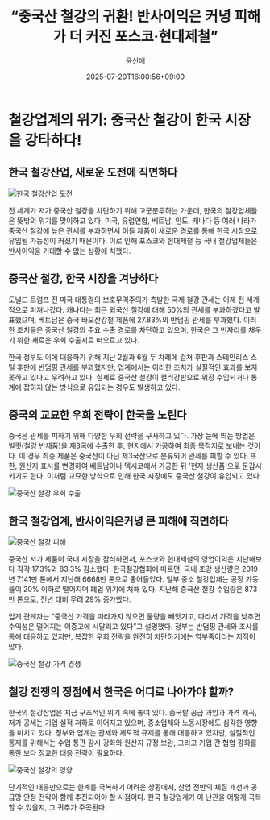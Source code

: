 ﻿---
title: "“중국산 철강의 귀환! 반사이익은 커녕 피해가 더 커진 포스코·현대제철”"
description: "## 각국이 일제히 중국산 철강에 관세 갈 곳 잃은 철강, 한국으로 몰린다 국내 철강산업, 반사이익보다 피해 더 커 ..."
date: 2025-07-20T16:00:56+09:00
author: "윤신애"
categories: ["economy"]
tags: ["뉴스", "이슈", "관세", "수입", "수출", "우회수출", "위장수입", "중국", "철강", "철강업계", "트럼프", "한국 철강산업", "보호무역주의"]
hash: 62731e30
source_url: "https://www.reportera.co.kr/news/more-countries-impose-tariffs-on-chinese-steel/"
url: "/economy/junggugsan-ceolgangyi-gwihwan-bansaiigeun/"
images: ["https://imagedelivery.net/BhPWbivJAhTvor9c-8lV2w/27a33b61-beb6-4386-b450-00a940a52c00/public", "https://imagedelivery.net/BhPWbivJAhTvor9c-8lV2w/e5bb0f19-d472-4834-410b-762cfd836800/public", "https://imagedelivery.net/BhPWbivJAhTvor9c-8lV2w/39d2935d-d734-478a-1134-9b73ba9e8400/public", "https://imagedelivery.net/BhPWbivJAhTvor9c-8lV2w/acf9d1c3-e3d2-4503-e139-4c3bb0ab4100/public", "https://imagedelivery.net/BhPWbivJAhTvor9c-8lV2w/68f0ea55-0117-48c0-2e92-b440a9d5ef00/public"]
thumbnail: "https://imagedelivery.net/BhPWbivJAhTvor9c-8lV2w/27a33b61-beb6-4386-b450-00a940a52c00/public"
image: "https://imagedelivery.net/BhPWbivJAhTvor9c-8lV2w/27a33b61-beb6-4386-b450-00a940a52c00/public"
featured_image: "https://imagedelivery.net/BhPWbivJAhTvor9c-8lV2w/27a33b61-beb6-4386-b450-00a940a52c00/public"
image_width: 1200
image_height: 630
slug: "junggugsan-ceolgangyi-gwihwan-bansaiigeun"
type: "post"
layout: "single"
news_keywords: "뉴스, 이슈, 관세, 수입, 수출"
robots: "index, follow"
draft: false
---

# 철강업계의 위기: 중국산 철강이 한국 시장을 강타하다!

## 한국 철강산업, 새로운 도전에 직면하다


![한국 철강산업 도전](https://imagedelivery.net/BhPWbivJAhTvor9c-8lV2w/acf9d1c3-e3d2-4503-e139-4c3bb0ab4100/public)


전 세계가 저가 중국산 철강을 차단하기 위해 고군분투하는 가운데, 한국의 철강업체들은 뜻밖의 위기를 맞이하고 있다. 미국, 유럽연합, 베트남, 인도, 캐나다 등 여러 나라가 중국산 철강에 높은 관세를 부과하면서 이들 제품이 새로운 경로를 통해 한국 시장으로 유입될 가능성이 커졌기 때문이다. 이로 인해 포스코와 현대제철 등 국내 철강업체들은 반사이익을 기대할 수 없는 상황에 처했다.

## 중국산 철강, 한국 시장을 겨냥하다

도널드 트럼프 전 미국 대통령의 보호무역주의가 촉발한 국제 철강 관세는 이제 전 세계적으로 퍼져나갔다. 캐나다는 최근 외국산 철강에 대해 50%의 관세를 부과하겠다고 발표했으며, 베트남은 중국 바오산강철 제품에 27.83%의 반덤핑 관세를 부과했다. 이러한 조치들은 중국산 철강의 주요 수출 경로를 차단하고 있으며, 한국은 그 빈자리를 채우기 위한 새로운 우회 수출지로 떠오르고 있다.

한국 정부도 이에 대응하기 위해 지난 2월과 6월 두 차례에 걸쳐 후판과 스테인리스 스틸 후판에 반덤핑 관세를 부과했지만, 업계에서는 이러한 조치가 실질적인 효과를 보지 못하고 있다고 우려하고 있다. 실제로 중국산 철강이 컬러강판으로 위장 수입되거나 통계에 잡히지 않는 방식으로 유입되는 경우도 발생하고 있다.

## 중국의 교묘한 우회 전략이 한국을 노린다

중국은 관세를 피하기 위해 다양한 우회 전략을 구사하고 있다. 가장 눈에 띄는 방법은 빌릿(철강 반제품)을 제3국에 수출한 후, 현지에서 가공하여 최종 목적지로 보내는 것이다. 이 경우 최종 제품은 중국산이 아닌 제3국산으로 분류되어 관세를 피할 수 있다. 또한, 원산지 표시를 변경하여 베트남이나 멕시코에서 가공한 뒤 '현지 생산품'으로 둔갑시키기도 한다. 이처럼 교묘한 방식으로 인해 한국 시장에도 중국산 철강이 유입되고 있다.


![중국산 철강 우회 수출](https://imagedelivery.net/BhPWbivJAhTvor9c-8lV2w/39d2935d-d734-478a-1134-9b73ba9e8400/public)


## 한국 철강업계, 반사이익은커녕 큰 피해에 직면하다


![중국산 철강 피해](https://imagedelivery.net/BhPWbivJAhTvor9c-8lV2w/e5bb0f19-d472-4834-410b-762cfd836800/public)


중국산 저가 제품이 국내 시장을 잠식하면서, 포스코와 현대제철의 영업이익은 지난해보다 각각 17.3%와 83.3% 감소했다. 한국철강협회에 따르면, 국내 조강 생산량은 2019년 7141만 톤에서 지난해 6668만 톤으로 줄어들었다. 일부 중소 철강업체는 공장 가동률이 20% 이하로 떨어지며 폐업 위기에 처해 있다. 지난해 중국산 철강 수입량은 873만 톤으로, 전년 대비 무려 29% 증가했다.

업계 관계자는 “중국산 가격을 따라가지 않으면 물량을 빼앗기고, 따라서 가격을 낮추면 수익성은 떨어지는 이중고에 시달리고 있다”고 설명했다. 정부는 반덤핑 관세와 조사를 통해 대응하고 있지만, 복잡한 우회 전략을 완전히 차단하기에는 역부족이라는 지적이 많다.


![중국산 철강 가격 경쟁](https://imagedelivery.net/BhPWbivJAhTvor9c-8lV2w/27a33b61-beb6-4386-b450-00a940a52c00/public)


## 철강 전쟁의 정점에서 한국은 어디로 나아가야 할까?

한국의 철강산업은 지금 구조적인 위기 속에 놓여 있다. 중국발 공급 과잉과 가격 왜곡, 저가 공세는 기업 실적 저하로 이어지고 있으며, 중소업체와 노동시장에도 심각한 영향을 미치고 있다. 정부와 업계는 관세와 제도적 규제를 통해 대응하고 있지만, 실질적인 통제를 위해서는 수입 통관 감시 강화와 원산지 규정 보완, 그리고 기업 간 협업 강화를 통한 보다 정교한 대응 전략이 필요하다.


![중국산 철강의 영향](https://imagedelivery.net/BhPWbivJAhTvor9c-8lV2w/68f0ea55-0117-48c0-2e92-b440a9d5ef00/public)


단기적인 대응만으로는 한계를 극복하기 어려운 상황에서, 산업 전반의 체질 개선과 공급망 안정 전략이 함께 추진되어야 할 시점이다. 한국 철강업계가 이 난관을 어떻게 극복할 수 있을지, 그 귀추가 주목된다.

